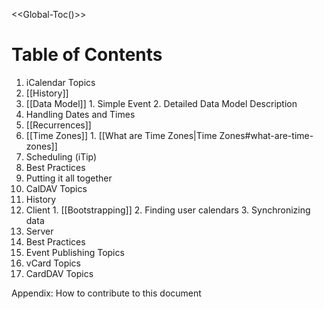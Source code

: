 <<Global-Toc()>>

# Table of Contents #

1. iCalendar Topics
  1. [[History]]
  2. [[Data Model]]
    1. Simple Event
    2. Detailed Data Model Description
  3. Handling Dates and Times
  4. [[Recurrences]]
  5. [[Time Zones]]
  	1. [[What are Time Zones|Time Zones#what-are-time-zones]]
  6. Scheduling (iTip)
  7. Best Practices
  8. Putting it all together
2. CalDAV Topics
  1. History
  2. Client
    1. [[Bootstrapping]]
    2. Finding user calendars
    3. Synchronizing data
  3. Server
  4. Best Practices
3. Event Publishing Topics
4. vCard Topics
5. CardDAV Topics

Appendix: How to contribute to this document

